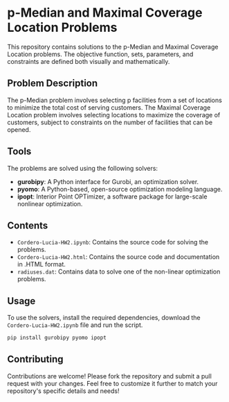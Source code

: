 # p-Median and Maximal Coverage Location Problems

This repository contains solutions to the p-Median and Maximal Coverage Location problems. The objective function, sets, parameters, and constraints are defined both visually and mathematically.

## Problem Description

The p-Median problem involves selecting p facilities from a set of locations to minimize the total cost of serving customers. The Maximal Coverage Location problem involves selecting locations to maximize the coverage of customers, subject to constraints on the number of facilities that can be opened.

## Tools

The problems are solved using the following solvers:

- **gurobipy**: A Python interface for Gurobi, an optimization solver.
- **pyomo**: A Python-based, open-source optimization modeling language.
- **ipopt**: Interior Point OPTimizer, a software package for large-scale nonlinear optimization.

## Contents

- `Cordero-Lucia-HW2.ipynb`: Contains the source code for solving the problems.
- `Cordero-Lucia-HW2.html`: Contains the source code and documentation in .HTML format.
- `radiuses.dat`: Contains data to solve one of the non-linear optimization problems.

## Usage

To use the solvers, install the required dependencies, download the `Cordero-Lucia-HW2.ipynb` file and run the script.

```bash
pip install gurobipy pyomo ipopt
```

## Contributing
Contributions are welcome! Please fork the repository and submit a pull request with your changes.
Feel free to customize it further to match your repository's specific details and needs!
